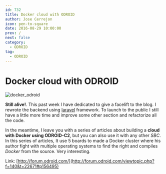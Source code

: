```yaml
---
id: 732
title: Docker cloud with ODROID
author: Jose Cerrejon
icon: pen-to-square
date: 2016-08-29 10:00:00
prev: /
next: false
category:
  - ODROID
tag:
  - ODROID
---
```


# Docker cloud with ODROID

![docker_odroid](/images/2016/08/docker_odroid.png)

**Still alive!**. This past week I have dedicated to give a facelift to the blog. I rewrote the backend using [laravel](https://laravel.com/) framework. To launch to the public I still have a little more time and improve some other section and refactorize all the code.

In the meantime, I leave you with a series of articles about building a **cloud with Docker using ODROID-C2**, but you can also use it with any other *SBC*. In this series of articles, It use 5 boards to made a Docker cluster where his author fight with multiple operating systems to find the right and compiles *Docker* from the source. Very interesting.

Link: [http://forum.odroid.com/](http://forum.odroid.com/viewtopic.php?f=140&t=22671#p156495)